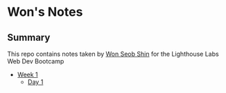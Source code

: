 # Won's Notes
## Summary

This repo contains notes taken by [Won Seob Shin](https://github.com/wonseobshin) for the Lighthouse Labs Web Dev Bootcamp

* [Week 1](/Week_1)
	* [Day 1](/Week_1/Day_1)